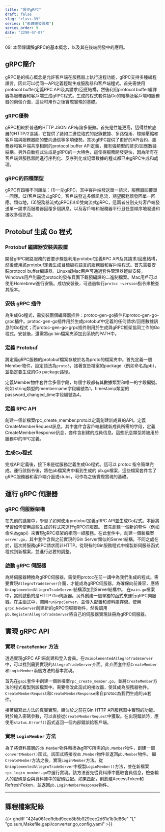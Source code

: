 ```yaml
---
title: "實作gRPC"
draft: false
slug: "class-09"
series: ["軟體開發實務"]
series_order: 9
date: "2290-07-07"
---
```

09: 本節課講解gRPC的基本概念，以及其在後端開發中的應用。

## gRPC簡介
gRPC是的核心概念是允許客戶端在服務器上執行遠程功能，gRPC支持多種編程語言，因此可以從同一API定義輕鬆生成服務器和客戶端程式。首先需使用protocol buffer定義RPC API及其請求/回應結構。然後利用protocol buffer編譯器為服務器和客戶端生成gRPC程式。生成的程式套件括Go的結構及客戶端和服務器的兩個介面，這些可用作之後實際實現的基礎。

### gRPC優勢
gRPC相較於普通的HTTP JSON API有諸多優勢。首先是性能更高，這得益於底層的HTTP/2協議，它提供了諸如二進位格式的記錄數據、多路復用、標頭壓縮和客戶端與服務器間的雙向通信等多項優勢。其次gRPC提供了更好的API合約，服務器和客戶端共享相同的protocol buffer API定義，擁有強類型的請求/回應數據結構。另外自動程式生成是gRPC的一大特色，這使得服務開發更快，因為所有在客戶端與服務器間進行序列化、反序列化或記錄數據的程式都已由gRPC生成和處理。

### gRPC的四種類型
gRPC有四種不同類型：(1)一元gRPC，其中客戶端發送單一請求，服務器回覆單一回應。(2)客戶端流式gRPC，客戶端發送多個訊息流，期望服務器發回單一回應。類似地，(3)服務器流式gRPC和(4)雙向流式gRPC，這兩者分別支持客戶端發送單一請求而服務器回覆多個訊息，以及客戶端和服務器平行且任意順序地發送和接收多個訊息。

## Protobuf 生成 Go 程式
### Protobuf 編譯器安裝與設置
開發gRPC網路服務的首要步驟是利用protobuf定義RPC API及其請求/回應結構，然後使用該protobuf定義生成目標編程語言的服務器和客戶端程式。首先需要安裝protocol buffer編譯器。Linux或Mac用戶可通過套件管理器輕鬆安裝，Windows用戶則需從protoc的發布頁面下載預編譯的二進制檔案。Mac用戶可以使用Homebrew進行安裝。成功安裝後，可通過執行`protoc –version`指令來檢查其版本。

### 安裝 gRPC 插件
為生成Go程式，需安裝兩個編譯器插件：protoc-gen-go插件和protoc-gen-go-grpc插件。protoc-gen-go插件用於生成protobuf中定義的任何請求/回應數據訊息的Go程式；而protoc-gen-go-grpc插件則用於生成與gRPC框架協同工作的Go程式。安裝後，還需將go bin檔案夾添加到系統的PATH中。

### 定義 Protobuf
將定義gRPC服務的protobuf檔案存放於名為proto的檔案夾中。首先定義一個Member物件，設定語法為`proto3`，接著宣告檔案的package（例如命名為pb），並指定要生成的Go package路徑。

定義Member物件套件含多個字段，每個字段都有其數據類型和唯一的字段編號。例如 string類型的membername字段編號為1，timestamp類型的password_changed_time字段編號為4。

### 定義 RPC API
創建一個新檔案rpc_create_member.proto以定義創建新成員的API。定義CreateMemberRequest訊息，其中套件含客戶端創建新成員所需的字段，定義CreateMemberResponse訊息，套件含創建的成員信息。這些訊息類型將被用於服務中的RPC定義。

### 生成Go程式
完成API定義後，接下來是從服務定義生成Go程式。這可以 protoc 指令簡單完成。運行該指令後，將在pb檔案夾中看到生成的.pb.go檔案，這些檔案套件含了gRPC服務器和客戶端介面或stubs，可作為之後實際實現的基礎。

## 運行 gRPC 伺服器
### gRPC 伺服器架構
在先前的講座中，學習了如何使用protobuf定義gRPC API並生成Go程式。本節將學習如何使用這些生成的程式來運行gRPC伺服器。
首先創建一個新的套件（例如命名為gapi）來實現gRPC框架的相同一組服務。在此套件中，創建一個新檔案`server.go`，其中套件含與之前實現的Gin Server類似的Server結構。不同之處在於，這次將服務gRPC請求而非HTTP。從現有的Gin服務程式中複製新伺服器函式程式到新檔案，並進行必要的調整。

### 啟動 gRPC 伺服器
為將伺服器轉換為gRPC伺服器，需使用protoc在前一講中為我們生成的程式。需要實現`AllegroTradeServer`介面，才能成為gRPC伺服器。為確保向前兼容，應將`UnimplementedAllegroTradeServer`結構添加到Server結構中。
在`main.go`檔案中，當前啟動的是HTTP Gin伺服器。另外創建一個單獨的函式來運行gRPC伺服器。在主函式中，調用`runGrpcServer`，並傳入配置和資料庫存儲。使用`grpc.NewServer`創建新的gRPC伺服器物件，然後調用`pb.RegisterAllegroTradeServer`將自己的伺服器實現註冊為gRPC伺服器。

## 實現 gRPC API
### 實現 `CreateMember` 方法
透過實現gRPC API來創建和登入會員。在`UnimplementedAllegroTradeServer`中，可以找到需要實現的`AllegroTradeServer`介面。此介面套件括`CreateMember`和`LoginMember`兩個方法的基本實現。

首先在`gapi`套件中創建一個新檔案`rpc_create_member.go`，並將`CreateMember`方法的程式複製到該檔案中。需要修改此函式的接收器，使其成為服務器物件。`CreateMemberRequest`和`CreateMemberResponse`來自protoc為我們生成的`pb`套件。

接著編寫此方法的真實實現，類似於之前在Gin HTTP API服務器中實現的功能。對於輸入密碼參數，可以直接從`CreateMemberRequest`中獲取。在出現錯誤時，應使用`status.Errorf()`函式返回一個內部錯誤給客戶端。


### 實現 `LoginMember` 方法
為了將資料庫層的`db.Member`物件轉換為gRPC所需的`pb.Member`物件，創建一個`convertMember()`函式，該函式將接收`db.Member`物件並返回`pb.Member`物件。
繼`CreateMember`方法之後，實現`LoginMember`方法。從`UnimplementedAllegroTradeServer`中複製`LoginMember()`方法，並在新檔案`rpc_login_member.go`中進行實現。該方法首先從資料庫中獲取會員信息，檢查輸入的密碼是否與資料庫中的密碼匹配。如果匹配，則創建AccessToken和RefreshToken，並返回`pb.LoginMemberResponse`物件。

---
## 課程檔案記錄
{{< ghdiff "424a061eeffdbd9cee8b5b929cec2d61e1b3d86e" "L" "go.sum,Makefile,gapi/converter.go,config.yaml" >}}